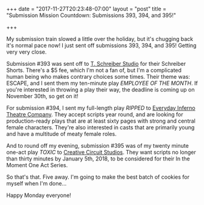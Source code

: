 +++
date = "2017-11-27T20:23:48-07:00"
layout = "post"
title = "Submission Mission Countdown: Submissions 393, 394, and 395!"

+++

My submission train slowed a little over the holiday, but it's chugging back it's normal pace now! I just sent off submissions 393, 394, and 395! Getting very very close.

Submission #393 was sent off to [T. Schreiber Studio](https://tschreiber.org/productions/submit-writing/schreiber-shorts-2017/) for their Schreiber Shorts. There's a $5 fee, which I'm not a fan of, but I'm a complicated human being who makes contrary choices some times. Their theme was: ESCAPE, and I sent them my ten-minute play *EMPLOYEE OF THE MONTH*. If you're interested in throwing a play their way, the deadline is coming up on November 30th, so get on it! 

For submission #394, I sent my full-length play *RIPPED* to [Everyday Inferno Theatre Company](http://everydayinferno.com/scriptsubmissions.html). They accept scripts year round, and are looking for production-ready plays that are at least sixty pages with strong and central female characters. They're also interested in casts that are primarily young and have a multitude of meaty female roles.

And to round off my evening, submission #395 was of my twenty minute one-act play *TOXIC* to [Creative Circuit Studios](https://www.facebook.com/CreativeCircuitStudios/?hc_ref=ARTqrOC_35-8dfDz_ih8sGSRBEXsmt_8xOhoSAkfcpo6XhwoICDzFb0gGoXmU9KIg_s&fref=gs&dti=31071587577&hc_location=group). They want scripts no longer than thirty minutes by January 5th, 2018, to be considered for their In the Moment One Act Series.

So that's that. Five away. I'm going to make the best batch of cookies for myself when I'm done...

Happy Monday everyone!